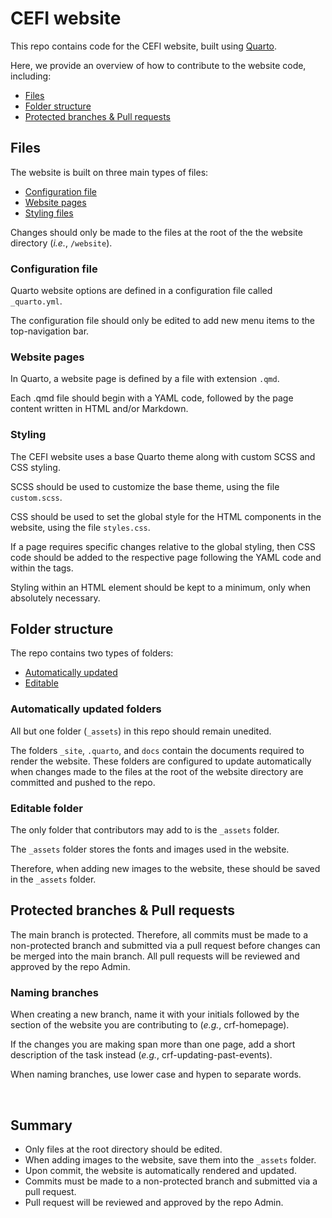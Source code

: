 # CEFI website

This repo contains code for the CEFI website, built using <a href="https://quarto.org/" target="_blank">Quarto</a>.

Here, we provide an overview of how to contribute to the website code, including:
* [Files](https://github.com/CanadianEFI/website/edit/main/README.md#files)
* [Folder structure](https://github.com/CanadianEFI/website/edit/main/README.md#folder-structure)
* [Protected branches & Pull requests](https://github.com/CanadianEFI/website/edit/main/README.md#protected-branches--pull-requests)

## Files

The website is built on three main types of files:
* [Configuration file](https://github.com/CanadianEFI/website/edit/main/README.md#configuration-file)
* [Website pages](https://github.com/CanadianEFI/website/edit/main/README.md#website-pages)
* [Styling files](https://github.com/CanadianEFI/website/edit/main/README.md#styling)

<p>Changes should only be made to the files at the root of the the website directory (<i>i.e.</i>, <code>/website</code>).</p>

### Configuration file

<p>Quarto website options are defined in a configuration file called <code>_quarto.yml</code>.</p>
<p>The configuration file should only be edited to add new menu items to the top-navigation bar.</p>

### Website pages

<p>In Quarto, a website page is defined by a file with extension <code>.qmd</code>.</p>
<p>Each .qmd file should begin with a YAML code, followed by the page content written in HTML and/or Markdown.</p>

### Styling

<p>The CEFI website uses a base Quarto theme along with custom SCSS and CSS styling.</p>
<p>SCSS should be used to customize the base theme, using the file <code>custom.scss</code>.</p>
<p>CSS should be used to set the global style for the HTML components in the website, using the file <code>styles.css</code>.</p>
<p>If a page requires specific changes relative to the global styling, then CSS code should be added to the respective page following the YAML code and within the <code><style></style></code> tags.</p>
<p>Styling within an HTML element should be kept to a minimum, only when absolutely necessary.</p>

## Folder structure

The repo contains two types of folders:
* [Automatically updated](https://github.com/CanadianEFI/website/edit/main/README.md#automatically-updated-folders)
* [Editable](https://github.com/CanadianEFI/website/edit/main/README.md#editable-folder)

### Automatically updated folders

<p>All but one folder (<code>_assets</code>) in this repo should remain unedited.</p>
<p>The folders <code>_site</code>, <code>.quarto</code>, and <code>docs</code> contain the documents required to render the website. These folders are configured to update automatically when changes made to the files at the root of the website directory are committed and pushed to the repo.</p>

### Editable folder

<p>The only folder that contributors may add to is the <code>_assets</code> folder.</p>
<p>The <code>_assets</code> folder stores the fonts and images used in the website.</p>
<p>Therefore, when adding new images to the website, these should be saved in the <code>_assets</code> folder.</p>

## Protected branches & Pull requests

<p>The main branch is protected. Therefore, all commits must be made to a non-protected branch and submitted via a pull request before changes can be merged into the main branch. All pull requests will be reviewed and approved by the repo Admin.</p>

### Naming branches
<p>When creating a new branch, name it with your initials followed by the section of the website you are contributing to (<i>e.g.</i>, crf-homepage).</p>
<p>If the changes you are making span more than one page, add a short description of the task instead (<i>e.g.</i>, crf-updating-past-events).</p>
<p>When naming branches, use lower case and hypen to separate words.</p>

<br>

## Summary

* Only files at the root directory should be edited.
* When adding images to the website, save them into the <code>_assets</code> folder.
* Upon commit, the website is automatically rendered and updated.
* Commits must be made to a non-protected branch and submitted via a pull request. 
* Pull request will be reviewed and approved by the repo Admin.

<br>
